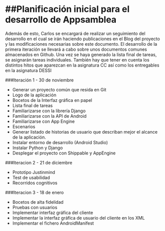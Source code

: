 ##Planificación inicial para el desarrollo de Appsamblea
=====
Además de esto, Carlos se encargará de realizar un seguimiento del desarrollo en el cual se irán haciendo publicaciones en el Blog del proyecto y las modificaciones necesarias sobre este documento.
El desarrollo de la primera iteración se llevará a cabo sobre unos documentos comunes almacenados en Github. Una vez se haya generado la lista final de tareas, se asignarán tareas individuales.
También hay que tener en cuenta los distintos hitos que aparezcan en la asignatura CC así como los entregables en la asignatura DESSI

###Iteración 1 - 30 de noviembre
-	Generar un proyecto común que resida en Git
-	Logo de la aplicación
-	Bocetos de la Interfaz gráfica en papel
-	Lista final de tareas
-	Familiarizarse  con la librería Django
-	Familiarizarse con la API de Android
-	Familiarizarse con App Engine
- Escenarios
- Generar listado de historias de usuario que describan mejor el alcance de la aplicación.
-	Instalar entorno de desarrollo (Android Studio)
-	Instalar Python y Django
-	Desplegar el proyecto con Shippable y AppEngine

###Iteracion 2 - 21 de diciembre
-	Prototipo Justinmind
-	Test de usabilidad
-	Recorridos cognitivos

###Iteracion 3 - 18 de enero
- Bocetos de alta fidelidad
-	Pruebas con usuarios
-	Implementar interfaz gráfica del cliente
-	Implementar la interfaz gráfica de usuario del cliente en los XML
-	Implementar el fichero AndroidManifest

